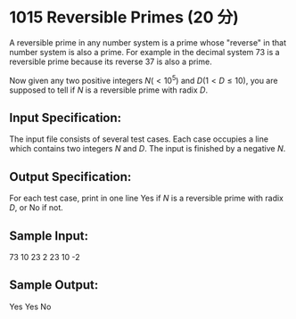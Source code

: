 # 1015 Reversible Primes (20 分)

A reversible prime in any number system is a prime whose "reverse" in that number system is also a prime. For example in the decimal system 73 is a reversible prime because its reverse 37 is also a prime.

Now given any two positive integers $N (< 10^5)$ and $D (1 < D ≤ 10)$, you are supposed to tell if $N$ is a reversible prime with radix $D$.

## Input Specification:
The input file consists of several test cases. Each case occupies a line which contains two integers $N$ and $D$. The input is finished by a negative $N$.

## Output Specification:
For each test case, print in one line Yes if $N$ is a reversible prime with radix $D$, or No if not.

## Sample Input:
73 10
23 2
23 10
-2

## Sample Output:
Yes
Yes
No

